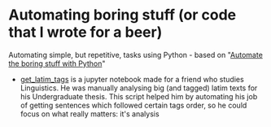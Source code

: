 # Automating boring stuff (or code that I wrote for a beer)
 Automating simple, but repetitive, tasks using Python - based on "[Automate the boring stuff with Python](https://g.co/kgs/5k2D27)"

- [get_latim_tags](https://github.com/vitor-mafra/automating_boring_stuff/blob/master/get_tags_latim.ipynb) is a jupyter notebook made for a friend who studies Linguistics. He was manually analysing big (and tagged) latim texts for his Undergraduate thesis. This script helped him by automating his job of getting sentences which followed certain tags order, so he could focus on what really matters: it's analysis
